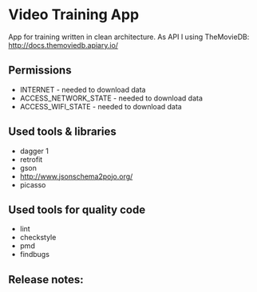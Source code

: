 # Video Training App
App for training written in clean architecture.
As API I using TheMovieDB: http://docs.themoviedb.apiary.io/

## Permissions
- INTERNET - needed to download data
- ACCESS_NETWORK_STATE - needed to download data
- ACCESS_WIFI_STATE - needed to download data

## Used tools & libraries
- dagger 1
- retrofit
- gson
- http://www.jsonschema2pojo.org/
- picasso

## Used tools for quality code
- lint
- checkstyle
- pmd
- findbugs

## Release notes: